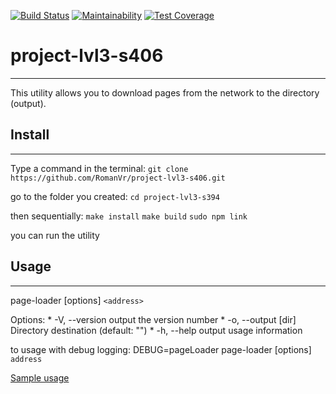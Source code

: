 [![Build Status](https://travis-ci.org/RomanVr/project-lvl3-s406.svg?branch=master)](https://travis-ci.org/RomanVr/project-lvl3-s406)
[![Maintainability](https://api.codeclimate.com/v1/badges/0d232f4641791ae44cba/maintainability)](https://codeclimate.com/github/RomanVr/project-lvl3-s406/maintainability)
[![Test Coverage](https://api.codeclimate.com/v1/badges/0d232f4641791ae44cba/test_coverage)](https://codeclimate.com/github/RomanVr/project-lvl3-s406/test_coverage)
# project-lvl3-s406
---
This utility allows you to download pages from the network to the directory (output).

## Install
---
Type a command in the terminal:
`git clone https://github.com/RomanVr/project-lvl3-s406.git`

go to the folder you created: `cd project-lvl3-s394`

then sequentially: `make install` `make build` `sudo npm link`

you can run the utility

## Usage
---
page-loader [options] `<address>`

Options:
    * -V, --version        output the version number
    * -o, --output [dir]  Directory destination (default: "")
    * -h, --help           output usage information

to usage with debug logging: DEBUG=pageLoader page-loader [options] `address`

[Sample usage](https://asciinema.org/a/QgTkLHI7TYTWRBF33mh1cqCuq)
